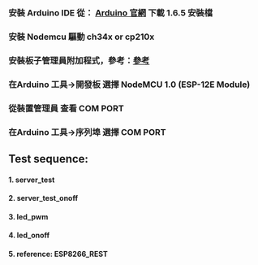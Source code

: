 ### 安裝 Arduino IDE 從： [Arduino 官網](https://www.arduino.cc/en/Main/OldSoftwareReleases#previous) 下載 1.6.5 安裝檔
### 安裝 Nodemcu 驅動 ch34x or cp210x 
### 安裝板子管理員附加程式，參考：[參考](https://www.ez2o.com/Blog/Post/Arduino-IDE-Add-ESP8266-WIFI-Board)
### 在Arduino 工具->開發板 選擇 NodeMCU 1.0 (ESP-12E Module)
### 從裝置管理員 查看 COM PORT
### 在Arduino 工具->序列埠 選擇 COM PORT

## Test sequence:
#### 1. server_test
#### 2. server_test_onoff
#### 3. led_pwm
#### 4. led_onoff
#### 5. reference: ESP8266_REST
